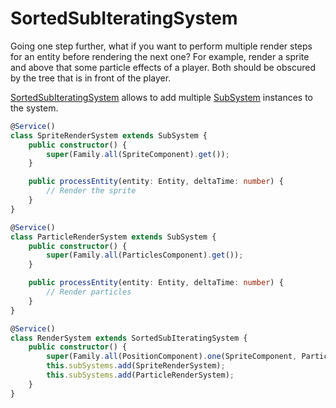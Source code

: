 # SortedSubIteratingSystem

Going one step further, what if you want to perform multiple render steps for an entity before rendering the next one?
For example, render a sprite and above that some particle effects of a player. Both should be obscured by the tree that is in front of the player.

[SortedSubIteratingSystem](../../api/classes/sortedsubiteratingsystem.md) allows to add multiple [SubSystem](../../api/classes/subsystem.md) instances to the system.

```typescript
@Service()
class SpriteRenderSystem extends SubSystem {
    public constructor() {
        super(Family.all(SpriteComponent).get());
    }

	public processEntity(entity: Entity, deltaTime: number) {
		// Render the sprite
	}
}

@Service()
class ParticleRenderSystem extends SubSystem {
    public constructor() {
        super(Family.all(ParticlesComponent).get());
    }

	public processEntity(entity: Entity, deltaTime: number) {
		// Render particles
	}
}

@Service()
class RenderSystem extends SortedSubIteratingSystem {
    public constructor() {
        super(Family.all(PositionComponent).one(SpriteComponent, ParticlesComponent).get(), comparator);
		this.subSystems.add(SpriteRenderSystem);
		this.subSystems.add(ParticleRenderSystem);
    }
}

```

